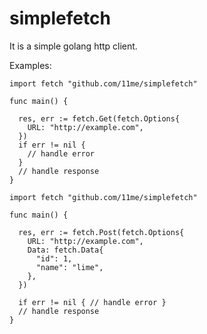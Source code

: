 # simplefetch
It is a simple golang http client.

Examples:
```golang
import fetch "github.com/11me/simplefetch"

func main() {

  res, err := fetch.Get(fetch.Options{
    URL: "http://example.com",
  })
  if err != nil {
    // handle error
  }
  // handle response
}
```

```golang
import fetch "github.com/11me/simplefetch"

func main() {

  res, err := fetch.Post(fetch.Options{
    URL: "http://example.com",
    Data: fetch.Data{
      "id": 1,
      "name": "lime",
    },
  })

  if err != nil { // handle error }
  // handle response
}
```
